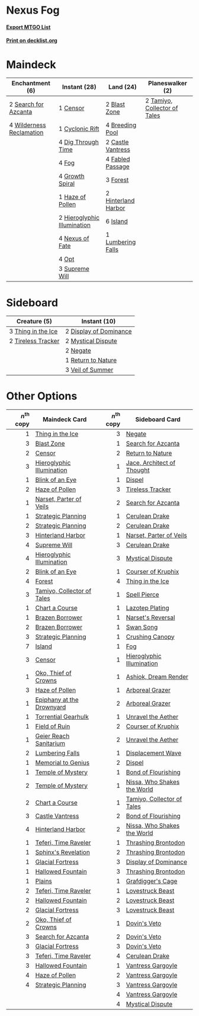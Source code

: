 # Nexus Fog

#### [Export MTGO List](../collection/Nexus%20Fog/Nexus%20Fog.txt)
#### [Print on decklist.org](http://decklist.org/?deckmain=2%09Blast%20Zone%0A4%09Breeding%20Pool%0A2%09Castle%20Vantress%0A1%09Censor%0A1%09Cyclonic%20Rift%0A4%09Dig%20Through%20Time%0A4%09Fabled%20Passage%0A4%09Fog%0A3%09Forest%0A4%09Growth%20Spiral%0A1%09Haze%20of%20Pollen%0A2%09Hieroglyphic%20Illumination%0A2%09Hinterland%20Harbor%0A6%09Island%0A1%09Lumbering%20Falls%0A4%09Nexus%20of%20Fate%0A4%09Opt%0A2%09Search%20for%20Azcanta%0A3%09Supreme%20Will%0A2%09Tamiyo,%20Collector%20of%20Tales%0A4%09Wilderness%20Reclamation&deckside=2%09Display%20of%20Dominance%0A2%09Mystical%20Dispute%0A2%09Negate%0A1%09Return%20to%20Nature%0A3%09Thing%20in%20the%20Ice%0A2%09Tireless%20Tracker%0A3%09Veil%20of%20Summer)
# Maindeck

|                                          Enchantment (6)                                          |                                             Instant (28)                                             |                                          Land (24)                                           |                                           Planeswalker (2)                                            |
|---------------------------------------------------------------------------------------------------|------------------------------------------------------------------------------------------------------|----------------------------------------------------------------------------------------------|-------------------------------------------------------------------------------------------------------|
|2 [Search for Azcanta](http://gatherer.wizards.com/Pages/Card/Details.aspx?multiverseid=435226)    |1 [Censor](http://gatherer.wizards.com/Pages/Card/Details.aspx?multiverseid=426748)                   |2 [Blast Zone](http://gatherer.wizards.com/Pages/Card/Details.aspx?multiverseid=461171)       |2 [Tamiyo, Collector of Tales](http://gatherer.wizards.com/Pages/Card/Details.aspx?multiverseid=461147)|
|4 [Wilderness Reclamation](http://gatherer.wizards.com/Pages/Card/Details.aspx?multiverseid=457293)|1 [Cyclonic Rift](http://gatherer.wizards.com/Pages/Card/Details.aspx?multiverseid=389477)            |4 [Breeding Pool](http://gatherer.wizards.com/Pages/Card/Details.aspx?multiverseid=97088)     |                                                                                                       |
|                                                                                                   |4 [Dig Through Time](http://gatherer.wizards.com/Pages/Card/Details.aspx?multiverseid=386518)         |2 [Castle Vantress](http://gatherer.wizards.com/Pages/Card/Details.aspx?multiverseid=473204)  |                                                                                                       |
|                                                                                                   |4 [Fog](http://gatherer.wizards.com/Pages/Card/Details.aspx?multiverseid=746)                         |4 [Fabled Passage](http://gatherer.wizards.com/Pages/Card/Details.aspx?multiverseid=473206)   |                                                                                                       |
|                                                                                                   |4 [Growth Spiral](http://gatherer.wizards.com/Pages/Card/Details.aspx?multiverseid=457322)            |3 [Forest](http://gatherer.wizards.com/Pages/Card/Details.aspx?multiverseid=439860)           |                                                                                                       |
|                                                                                                   |1 [Haze of Pollen](http://gatherer.wizards.com/Pages/Card/Details.aspx?multiverseid=426873)           |2 [Hinterland Harbor](http://gatherer.wizards.com/Pages/Card/Details.aspx?multiverseid=443128)|                                                                                                       |
|                                                                                                   |2 [Hieroglyphic Illumination](http://gatherer.wizards.com/Pages/Card/Details.aspx?multiverseid=426759)|6 [Island](http://gatherer.wizards.com/Pages/Card/Details.aspx?multiverseid=439857)           |                                                                                                       |
|                                                                                                   |4 [Nexus of Fate](http://gatherer.wizards.com/Pages/Card/Details.aspx?multiverseid=450253)            |1 [Lumbering Falls](http://gatherer.wizards.com/Pages/Card/Details.aspx?multiverseid=401943)  |                                                                                                       |
|                                                                                                   |4 [Opt](http://gatherer.wizards.com/Pages/Card/Details.aspx?multiverseid=442948)                      |                                                                                              |                                                                                                       |
|                                                                                                   |3 [Supreme Will](http://gatherer.wizards.com/Pages/Card/Details.aspx?multiverseid=430738)             |                                                                                              |                                                                                                       |


# Sideboard

|                                        Creature (5)                                         |                                          Instant (10)                                           |
|---------------------------------------------------------------------------------------------|-------------------------------------------------------------------------------------------------|
|3 [Thing in the Ice](http://gatherer.wizards.com/Pages/Card/Details.aspx?multiverseid=409836)|2 [Display of Dominance](http://gatherer.wizards.com/Pages/Card/Details.aspx?multiverseid=394538)|
|2 [Tireless Tracker](http://gatherer.wizards.com/Pages/Card/Details.aspx?multiverseid=409997)|2 [Mystical Dispute](http://gatherer.wizards.com/Pages/Card/Details.aspx?multiverseid=473020)    |
|                                                                                             |2 [Negate](http://gatherer.wizards.com/Pages/Card/Details.aspx?multiverseid=423707)              |
|                                                                                             |1 [Return to Nature](http://gatherer.wizards.com/Pages/Card/Details.aspx?multiverseid=461102)    |
|                                                                                             |3 [Veil of Summer](http://gatherer.wizards.com/Pages/Card/Details.aspx?multiverseid=466952)      |


# Other Options

|*n*<sup>th</sup> copy|                                            Maindeck Card                                            |*n*<sup>th</sup> copy|                                            Sideboard Card                                            |
|--------------------:|-----------------------------------------------------------------------------------------------------|--------------------:|------------------------------------------------------------------------------------------------------|
|                    1|[Thing in the Ice](http://gatherer.wizards.com/Pages/Card/Details.aspx?multiverseid=409836)          |                    3|[Negate](http://gatherer.wizards.com/Pages/Card/Details.aspx?multiverseid=423707)                     |
|                    3|[Blast Zone](http://gatherer.wizards.com/Pages/Card/Details.aspx?multiverseid=461171)                |                    1|[Search for Azcanta](http://gatherer.wizards.com/Pages/Card/Details.aspx?multiverseid=435226)         |
|                    2|[Censor](http://gatherer.wizards.com/Pages/Card/Details.aspx?multiverseid=426748)                    |                    2|[Return to Nature](http://gatherer.wizards.com/Pages/Card/Details.aspx?multiverseid=461102)           |
|                    3|[Hieroglyphic Illumination](http://gatherer.wizards.com/Pages/Card/Details.aspx?multiverseid=426759) |                    1|[Jace, Architect of Thought](http://gatherer.wizards.com/Pages/Card/Details.aspx?multiverseid=380190) |
|                    1|[Blink of an Eye](http://gatherer.wizards.com/Pages/Card/Details.aspx?multiverseid=442934)           |                    1|[Dispel](http://gatherer.wizards.com/Pages/Card/Details.aspx?multiverseid=401858)                     |
|                    2|[Haze of Pollen](http://gatherer.wizards.com/Pages/Card/Details.aspx?multiverseid=426873)            |                    3|[Tireless Tracker](http://gatherer.wizards.com/Pages/Card/Details.aspx?multiverseid=409997)           |
|                    1|[Narset, Parter of Veils](http://gatherer.wizards.com/Pages/Card/Details.aspx?multiverseid=460988)   |                    2|[Search for Azcanta](http://gatherer.wizards.com/Pages/Card/Details.aspx?multiverseid=435226)         |
|                    1|[Strategic Planning](http://gatherer.wizards.com/Pages/Card/Details.aspx?multiverseid=376525)        |                    1|[Cerulean Drake](http://gatherer.wizards.com/Pages/Card/Details.aspx?multiverseid=466807)             |
|                    2|[Strategic Planning](http://gatherer.wizards.com/Pages/Card/Details.aspx?multiverseid=376525)        |                    2|[Cerulean Drake](http://gatherer.wizards.com/Pages/Card/Details.aspx?multiverseid=466807)             |
|                    3|[Hinterland Harbor](http://gatherer.wizards.com/Pages/Card/Details.aspx?multiverseid=443128)         |                    1|[Narset, Parter of Veils](http://gatherer.wizards.com/Pages/Card/Details.aspx?multiverseid=460988)    |
|                    4|[Supreme Will](http://gatherer.wizards.com/Pages/Card/Details.aspx?multiverseid=430738)              |                    3|[Cerulean Drake](http://gatherer.wizards.com/Pages/Card/Details.aspx?multiverseid=466807)             |
|                    4|[Hieroglyphic Illumination](http://gatherer.wizards.com/Pages/Card/Details.aspx?multiverseid=426759) |                    3|[Mystical Dispute](http://gatherer.wizards.com/Pages/Card/Details.aspx?multiverseid=473020)           |
|                    2|[Blink of an Eye](http://gatherer.wizards.com/Pages/Card/Details.aspx?multiverseid=442934)           |                    1|[Courser of Kruphix](http://gatherer.wizards.com/Pages/Card/Details.aspx?multiverseid=442153)         |
|                    4|[Forest](http://gatherer.wizards.com/Pages/Card/Details.aspx?multiverseid=439860)                    |                    4|[Thing in the Ice](http://gatherer.wizards.com/Pages/Card/Details.aspx?multiverseid=409836)           |
|                    3|[Tamiyo, Collector of Tales](http://gatherer.wizards.com/Pages/Card/Details.aspx?multiverseid=461147)|                    1|[Spell Pierce](http://gatherer.wizards.com/Pages/Card/Details.aspx?multiverseid=425876)               |
|                    1|[Chart a Course](http://gatherer.wizards.com/Pages/Card/Details.aspx?multiverseid=435200)            |                    1|[Lazotep Plating](http://gatherer.wizards.com/Pages/Card/Details.aspx?multiverseid=460986)            |
|                    1|[Brazen Borrower](http://gatherer.wizards.com/Pages/Card/Details.aspx?multiverseid=473001)           |                    1|[Narset's Reversal](http://gatherer.wizards.com/Pages/Card/Details.aspx?multiverseid=460989)          |
|                    2|[Brazen Borrower](http://gatherer.wizards.com/Pages/Card/Details.aspx?multiverseid=473001)           |                    1|[Swan Song](http://gatherer.wizards.com/Pages/Card/Details.aspx?multiverseid=420715)                  |
|                    3|[Strategic Planning](http://gatherer.wizards.com/Pages/Card/Details.aspx?multiverseid=376525)        |                    1|[Crushing Canopy](http://gatherer.wizards.com/Pages/Card/Details.aspx?multiverseid=452876)            |
|                    7|[Island](http://gatherer.wizards.com/Pages/Card/Details.aspx?multiverseid=439857)                    |                    1|[Fog](http://gatherer.wizards.com/Pages/Card/Details.aspx?multiverseid=746)                           |
|                    3|[Censor](http://gatherer.wizards.com/Pages/Card/Details.aspx?multiverseid=426748)                    |                    1|[Hieroglyphic Illumination](http://gatherer.wizards.com/Pages/Card/Details.aspx?multiverseid=426759)  |
|                    1|[Oko, Thief of Crowns](http://gatherer.wizards.com/Pages/Card/Details.aspx?multiverseid=473159)      |                    1|[Ashiok, Dream Render](http://gatherer.wizards.com/Pages/Card/Details.aspx?multiverseid=461155)       |
|                    3|[Haze of Pollen](http://gatherer.wizards.com/Pages/Card/Details.aspx?multiverseid=426873)            |                    1|[Arboreal Grazer](http://gatherer.wizards.com/Pages/Card/Details.aspx?multiverseid=461076)            |
|                    1|[Epiphany at the Drownyard](http://gatherer.wizards.com/Pages/Card/Details.aspx?multiverseid=409802) |                    2|[Arboreal Grazer](http://gatherer.wizards.com/Pages/Card/Details.aspx?multiverseid=461076)            |
|                    1|[Torrential Gearhulk](http://gatherer.wizards.com/Pages/Card/Details.aspx?multiverseid=417640)       |                    1|[Unravel the Aether](http://gatherer.wizards.com/Pages/Card/Details.aspx?multiverseid=378515)         |
|                    1|[Field of Ruin](http://gatherer.wizards.com/Pages/Card/Details.aspx?multiverseid=435415)             |                    2|[Courser of Kruphix](http://gatherer.wizards.com/Pages/Card/Details.aspx?multiverseid=442153)         |
|                    1|[Geier Reach Sanitarium](http://gatherer.wizards.com/Pages/Card/Details.aspx?multiverseid=414510)    |                    2|[Unravel the Aether](http://gatherer.wizards.com/Pages/Card/Details.aspx?multiverseid=378515)         |
|                    2|[Lumbering Falls](http://gatherer.wizards.com/Pages/Card/Details.aspx?multiverseid=401943)           |                    1|[Displacement Wave](http://gatherer.wizards.com/Pages/Card/Details.aspx?multiverseid=398580)          |
|                    1|[Memorial to Genius](http://gatherer.wizards.com/Pages/Card/Details.aspx?multiverseid=443131)        |                    2|[Dispel](http://gatherer.wizards.com/Pages/Card/Details.aspx?multiverseid=401858)                     |
|                    1|[Temple of Mystery](http://gatherer.wizards.com/Pages/Card/Details.aspx?multiverseid=373571)         |                    1|[Bond of Flourishing](http://gatherer.wizards.com/Pages/Card/Details.aspx?multiverseid=461082)        |
|                    2|[Temple of Mystery](http://gatherer.wizards.com/Pages/Card/Details.aspx?multiverseid=373571)         |                    1|[Nissa, Who Shakes the World](http://gatherer.wizards.com/Pages/Card/Details.aspx?multiverseid=461096)|
|                    2|[Chart a Course](http://gatherer.wizards.com/Pages/Card/Details.aspx?multiverseid=435200)            |                    1|[Tamiyo, Collector of Tales](http://gatherer.wizards.com/Pages/Card/Details.aspx?multiverseid=461147) |
|                    3|[Castle Vantress](http://gatherer.wizards.com/Pages/Card/Details.aspx?multiverseid=473204)           |                    2|[Bond of Flourishing](http://gatherer.wizards.com/Pages/Card/Details.aspx?multiverseid=461082)        |
|                    4|[Hinterland Harbor](http://gatherer.wizards.com/Pages/Card/Details.aspx?multiverseid=443128)         |                    2|[Nissa, Who Shakes the World](http://gatherer.wizards.com/Pages/Card/Details.aspx?multiverseid=461096)|
|                    1|[Teferi, Time Raveler](http://gatherer.wizards.com/Pages/Card/Details.aspx?multiverseid=461148)      |                    1|[Thrashing Brontodon](http://gatherer.wizards.com/Pages/Card/Details.aspx?multiverseid=456570)        |
|                    1|[Sphinx's Revelation](http://gatherer.wizards.com/Pages/Card/Details.aspx?multiverseid=460150)       |                    2|[Thrashing Brontodon](http://gatherer.wizards.com/Pages/Card/Details.aspx?multiverseid=456570)        |
|                    1|[Glacial Fortress](http://gatherer.wizards.com/Pages/Card/Details.aspx?multiverseid=190562)          |                    3|[Display of Dominance](http://gatherer.wizards.com/Pages/Card/Details.aspx?multiverseid=394538)       |
|                    1|[Hallowed Fountain](http://gatherer.wizards.com/Pages/Card/Details.aspx?multiverseid=97071)          |                    3|[Thrashing Brontodon](http://gatherer.wizards.com/Pages/Card/Details.aspx?multiverseid=456570)        |
|                    1|[Plains](http://gatherer.wizards.com/Pages/Card/Details.aspx?multiverseid=439856)                    |                    1|[Grafdigger's Cage](http://gatherer.wizards.com/Pages/Card/Details.aspx?multiverseid=278452)          |
|                    2|[Teferi, Time Raveler](http://gatherer.wizards.com/Pages/Card/Details.aspx?multiverseid=461148)      |                    1|[Lovestruck Beast](http://gatherer.wizards.com/Pages/Card/Details.aspx?multiverseid=473127)           |
|                    2|[Hallowed Fountain](http://gatherer.wizards.com/Pages/Card/Details.aspx?multiverseid=97071)          |                    2|[Lovestruck Beast](http://gatherer.wizards.com/Pages/Card/Details.aspx?multiverseid=473127)           |
|                    2|[Glacial Fortress](http://gatherer.wizards.com/Pages/Card/Details.aspx?multiverseid=190562)          |                    3|[Lovestruck Beast](http://gatherer.wizards.com/Pages/Card/Details.aspx?multiverseid=473127)           |
|                    2|[Oko, Thief of Crowns](http://gatherer.wizards.com/Pages/Card/Details.aspx?multiverseid=473159)      |                    1|[Dovin's Veto](http://gatherer.wizards.com/Pages/Card/Details.aspx?multiverseid=461120)               |
|                    3|[Search for Azcanta](http://gatherer.wizards.com/Pages/Card/Details.aspx?multiverseid=435226)        |                    2|[Dovin's Veto](http://gatherer.wizards.com/Pages/Card/Details.aspx?multiverseid=461120)               |
|                    3|[Glacial Fortress](http://gatherer.wizards.com/Pages/Card/Details.aspx?multiverseid=190562)          |                    3|[Dovin's Veto](http://gatherer.wizards.com/Pages/Card/Details.aspx?multiverseid=461120)               |
|                    3|[Teferi, Time Raveler](http://gatherer.wizards.com/Pages/Card/Details.aspx?multiverseid=461148)      |                    4|[Cerulean Drake](http://gatherer.wizards.com/Pages/Card/Details.aspx?multiverseid=466807)             |
|                    3|[Hallowed Fountain](http://gatherer.wizards.com/Pages/Card/Details.aspx?multiverseid=97071)          |                    1|[Vantress Gargoyle](http://gatherer.wizards.com/Pages/Card/Details.aspx?multiverseid=473033)          |
|                    4|[Haze of Pollen](http://gatherer.wizards.com/Pages/Card/Details.aspx?multiverseid=426873)            |                    2|[Vantress Gargoyle](http://gatherer.wizards.com/Pages/Card/Details.aspx?multiverseid=473033)          |
|                    4|[Strategic Planning](http://gatherer.wizards.com/Pages/Card/Details.aspx?multiverseid=376525)        |                    3|[Vantress Gargoyle](http://gatherer.wizards.com/Pages/Card/Details.aspx?multiverseid=473033)          |
|                     |                                                                                                     |                    4|[Vantress Gargoyle](http://gatherer.wizards.com/Pages/Card/Details.aspx?multiverseid=473033)          |
|                     |                                                                                                     |                    4|[Mystical Dispute](http://gatherer.wizards.com/Pages/Card/Details.aspx?multiverseid=473020)           |

